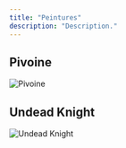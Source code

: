 ```yaml
---
title: "Peintures"
description: "Description."
---
```


## Pivoine

![Pivoine](/img/2d/pixel-art/peintures/pivoine.jpg)

## Undead Knight

![Undead Knight](/img/2d/pixel-art/peintures/undead-knight.jpg)
